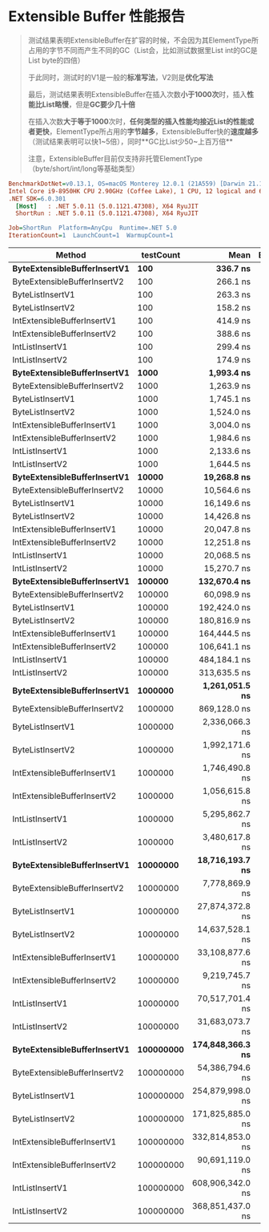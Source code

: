 # Extensible Buffer 性能报告

> 测试结果表明ExtensibleBuffer在扩容的时候，不会因为其ElementType所占用的字节不同而产生不同的GC（List会，比如测试数据里List int的GC是List byte的四倍）
>
> 于此同时，测试时的V1是一般的**标准写法**，V2则是**优化写法**
>
> 最后，测试结果表明ExtensibleBuffer在插入次数**小于1000次**时，插入**性能比List略慢**，但是**GC要少几十倍**
>
> 在插入次数**大于等于1000**次时，**任何类型的插入性能均接近List的性能或者更快**，ElementType所占用的**字节越多**，ExtensibleBuffer快的**速度越多**（测试结果表明可以快1~5倍），同时**GC比List少50~上百万倍**
>
> 注意，ExtensibleBuffer目前仅支持非托管ElementType（byte/short/int/long等基础类型）

``` ini
BenchmarkDotNet=v0.13.1, OS=macOS Monterey 12.0.1 (21A559) [Darwin 21.1.0]
Intel Core i9-8950HK CPU 2.90GHz (Coffee Lake), 1 CPU, 12 logical and 6 physical cores
.NET SDK=6.0.301
  [Host]   : .NET 5.0.11 (5.0.1121.47308), X64 RyuJIT
  ShortRun : .NET 5.0.11 (5.0.1121.47308), X64 RyuJIT

Job=ShortRun  Platform=AnyCpu  Runtime=.NET 5.0  
IterationCount=1  LaunchCount=1  WarmupCount=1  

```

| Method                           | testCount     |                 Mean |  Error |      Gen 0 |      Gen 1 |      Gen 2 |       Allocated |
| -------------------------------- | ------------- | -------------------: | -----: | ---------: | ---------: | ---------: | --------------: |
| **ByteExtensibleBufferInsertV1** | **100**       |         **336.7 ns** | **NA** | **0.0067** | **0.0033** | **0.0005** |        **40 B** |
| ByteExtensibleBufferInsertV2     | 100           |             266.1 ns |     NA |     0.0062 |     0.0029 |     0.0010 |            40 B |
| ByteListInsertV1                 | 100           |             263.3 ns |     NA |     0.0687 |          - |          - |           432 B |
| ByteListInsertV2                 | 100           |             158.2 ns |     NA |     0.0253 |          - |          - |           160 B |
| IntExtensibleBufferInsertV1      | 100           |             414.9 ns |     NA |     0.0062 |     0.0029 |     0.0010 |            40 B |
| IntExtensibleBufferInsertV2      | 100           |             388.6 ns |     NA |     0.0062 |     0.0029 |     0.0010 |            40 B |
| IntListInsertV1                  | 100           |             299.4 ns |     NA |     0.1884 |          - |          - |         1,184 B |
| IntListInsertV2                  | 100           |             174.9 ns |     NA |     0.0725 |          - |          - |           456 B |
| **ByteExtensibleBufferInsertV1** | **1000**      |       **1,993.4 ns** | **NA** | **0.0038** |      **-** |      **-** |        **40 B** |
| ByteExtensibleBufferInsertV2     | 1000          |           1,263.9 ns |     NA |     0.0057 |     0.0019 |          - |            40 B |
| ByteListInsertV1                 | 1000          |           1,745.1 ns |     NA |     0.3643 |          - |          - |         2,296 B |
| ByteListInsertV2                 | 1000          |           1,524.0 ns |     NA |     0.1678 |          - |          - |         1,056 B |
| IntExtensibleBufferInsertV1      | 1000          |           3,004.0 ns |     NA |     0.0038 |          - |          - |            40 B |
| IntExtensibleBufferInsertV2      | 1000          |           1,984.6 ns |     NA |     0.0038 |          - |          - |            40 B |
| IntListInsertV1                  | 1000          |           2,133.6 ns |     NA |     1.3390 |          - |          - |         8,424 B |
| IntListInsertV2                  | 1000          |           1,644.5 ns |     NA |     0.6447 |          - |          - |         4,056 B |
| **ByteExtensibleBufferInsertV1** | **10000**     |      **19,268.8 ns** | **NA** |      **-** |      **-** |      **-** |        **40 B** |
| ByteExtensibleBufferInsertV2     | 10000         |          10,564.6 ns |     NA |          - |          - |          - |            40 B |
| ByteListInsertV1                 | 10000         |          16,149.6 ns |     NA |     5.2490 |     0.0610 |          - |        33,112 B |
| ByteListInsertV2                 | 10000         |          14,426.8 ns |     NA |     1.6022 |          - |          - |        10,056 B |
| IntExtensibleBufferInsertV1      | 10000         |          20,047.8 ns |     NA |          - |          - |          - |            40 B |
| IntExtensibleBufferInsertV2      | 10000         |          12,251.8 ns |     NA |          - |          - |          - |            40 B |
| IntListInsertV1                  | 10000         |          20,068.5 ns |     NA |    20.8130 |     0.0305 |          - |       131,400 B |
| IntListInsertV2                  | 10000         |          15,270.7 ns |     NA |     6.3629 |          - |          - |        40,056 B |
| **ByteExtensibleBufferInsertV1** | **100000**    |     **132,670.4 ns** | **NA** |      **-** |      **-** |      **-** |        **40 B** |
| ByteExtensibleBufferInsertV2     | 100000        |          60,098.9 ns |     NA |          - |          - |          - |            41 B |
| ByteListInsertV1                 | 100000        |         192,424.0 ns |     NA |    41.5039 |    41.5039 |    41.5039 |       262,574 B |
| ByteListInsertV2                 | 100000        |         180,816.9 ns |     NA |    31.0059 |    31.0059 |    31.0059 |       100,069 B |
| IntExtensibleBufferInsertV1      | 100000        |         164,444.5 ns |     NA |          - |          - |          - |            40 B |
| IntExtensibleBufferInsertV2      | 100000        |         106,641.1 ns |     NA |          - |          - |          - |            40 B |
| IntListInsertV1                  | 100000        |         484,184.1 ns |     NA |   285.6445 |   285.6445 |   285.6445 |     1,049,077 B |
| IntListInsertV2                  | 100000        |         313,635.5 ns |     NA |   124.5117 |   124.5117 |   124.5117 |       400,098 B |
| **ByteExtensibleBufferInsertV1** | **1000000**   |   **1,261,051.5 ns** | **NA** |      **-** |      **-** |      **-** |        **42 B** |
| ByteExtensibleBufferInsertV2     | 1000000       |         869,128.0 ns |     NA |          - |          - |          - |            41 B |
| ByteListInsertV1                 | 1000000       |       2,336,066.3 ns |     NA |   496.0938 |   496.0938 |   496.0938 |     2,097,808 B |
| ByteListInsertV2                 | 1000000       |       1,992,171.6 ns |     NA |   248.0469 |   248.0469 |   248.0469 |     1,000,157 B |
| IntExtensibleBufferInsertV1      | 1000000       |       1,746,490.8 ns |     NA |          - |          - |          - |            44 B |
| IntExtensibleBufferInsertV2      | 1000000       |       1,056,615.8 ns |     NA |          - |          - |          - |            41 B |
| IntListInsertV1                  | 1000000       |       5,295,862.7 ns |     NA |  1996.0938 |  1996.0938 |  1996.0938 |     8,389,768 B |
| IntListInsertV2                  | 1000000       |       3,480,617.8 ns |     NA |   996.0938 |   996.0938 |   996.0938 |     4,000,392 B |
| **ByteExtensibleBufferInsertV1** | **10000000**  |  **18,716,193.7 ns** | **NA** |      **-** |      **-** |      **-** |        **50 B** |
| ByteExtensibleBufferInsertV2     | 10000000      |       7,778,869.9 ns |     NA |          - |          - |          - |            45 B |
| ByteListInsertV1                 | 10000000      |      27,874,372.8 ns |     NA |  1468.7500 |  1468.7500 |  1468.7500 |    33,555,781 B |
| ByteListInsertV2                 | 10000000      |      14,637,528.1 ns |     NA |   500.0000 |   500.0000 |   500.0000 |    10,000,217 B |
| IntExtensibleBufferInsertV1      | 10000000      |      33,108,877.6 ns |     NA |          - |          - |          - |           510 B |
| IntExtensibleBufferInsertV2      | 10000000      |       9,219,745.7 ns |     NA |          - |          - |          - |            50 B |
| IntListInsertV1                  | 10000000      |      70,517,701.4 ns |     NA |  3857.1429 |  3857.1429 |  3857.1429 |   134,219,966 B |
| IntListInsertV2                  | 10000000      |      31,683,073.7 ns |     NA |   937.5000 |   937.5000 |   937.5000 |    40,000,443 B |
| **ByteExtensibleBufferInsertV1** | **100000000** | **174,848,366.3 ns** | **NA** |      **-** |      **-** |      **-** |       **152 B** |
| ByteExtensibleBufferInsertV2     | 100000000     |      54,386,794.6 ns |     NA |          - |          - |          - |            99 B |
| ByteListInsertV1                 | 100000000     |     254,879,998.0 ns |     NA |  4500.0000 |  4500.0000 |  4500.0000 |   268,437,768 B |
| ByteListInsertV2                 | 100000000     |     171,825,885.0 ns |     NA |   666.6667 |   666.6667 |   666.6667 |   100,000,520 B |
| IntExtensibleBufferInsertV1      | 100000000     |     332,814,853.0 ns |     NA |          - |          - |          - |           512 B |
| IntExtensibleBufferInsertV2      | 100000000     |      90,691,119.0 ns |     NA |          - |          - |          - |           123 B |
| IntListInsertV1                  | 100000000     |     608,906,342.0 ns |     NA |  6000.0000 |  6000.0000 |  6000.0000 | 1,073,744,912 B |
| IntListInsertV2                  | 100000000     |     368,851,437.0 ns |     NA |   500.0000 |   500.0000 |   500.0000 |   400,000,540 B |

